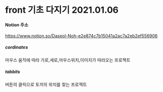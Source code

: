 # front 기초 다지기 2021.01.06

#### Notion 주소
https://www.notion.so/Daseol-Noh-e2e874c7b15041a2ac7a2eb2ef556906



##### cordinates

마우스 움직에 따라 가로,세로,마우스위치,이미지가 따라오는 프로젝트

##### tabbits

버튼의 클릭으로 토끼의 위치를 찾는 프로젝트